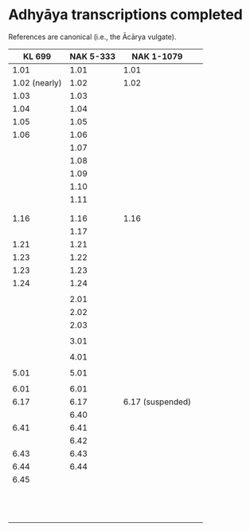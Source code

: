 # Adhyāya transcriptions completed

References are canonical (i.e., the Ācārya vulgate).

| KL 699        | NAK 5-333 | NAK 1-1079       |      |
| ------------- | --------- | ---------------- | ---- |
| 1.01          | 1.01      | 1.01             |      |
| 1.02 (nearly) | 1.02      | 1.02             |      |
| 1.03          | 1.03      |                  |      |
| 1.04          | 1.04      |                  |      |
| 1.05          | 1.05      |                  |      |
| 1.06          | 1.06      |                  |      |
|               | 1.07      |                  |      |
|               | 1.08      |                  |      |
|               | 1.09      |                  |      |
|               | 1.10      |                  |      |
|               | 1.11      |                  |      |
|               |           |                  |      |
|               |           |                  |      |
| 1.16          | 1.16      | 1.16             |      |
|               | 1.17      |                  |      |
| 1.21          | 1.21      |                  |      |
| 1.23          | 1.22      |                  |      |
| 1.23          | 1.23      |                  |      |
| 1.24          | 1.24      |                  |      |
|               |           |                  |      |
|               | 2.01      |                  |      |
|               | 2.02      |                  |      |
|               | 2.03      |                  |      |
|               |           |                  |      |
|               | 3.01      |                  |      |
|               |           |                  |      |
|               | 4.01      |                  |      |
|               |           |                  |      |
| 5.01          | 5.01      |                  |      |
|               |           |                  |      |
| 6.01          | 6.01      |                  |      |
| 6.17          | 6.17      | 6.17 (suspended) |      |
|               | 6.40      |                  |      |
| 6.41          | 6.41      |                  |      |
|               | 6.42      |                  |      |
| 6.43          | 6.43      |                  |      |
| 6.44          | 6.44      |                  |      |
| 6.45          |           |                  |      |
|               |           |                  |      |
|               |           |                  |      |
|               |           |                  |      |
|               |           |                  |      |
|               |           |                  |      |
|               |           |                  |      |
|               |           |                  |      |
|               |           |                  |      |
|               |           |                  |      |
|               |           |                  |      |
|               |           |                  |      |
|               |           |                  |      |

